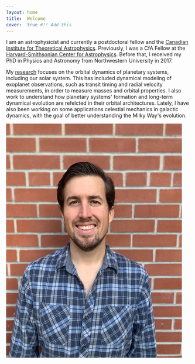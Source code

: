```yaml
---
layout: home
title:  Welcome
cover:  true #!! Add this
---
```


I am an astrophysicist and currently a postdoctoral fellow and the [Canadian Institute for Theoretical Astrophysics][cita]. Previously, I was a CfA Fellow at the [Harvard-Smithsonian Center for Astrophysics][cfa]. Before that, I received my PhD in Physics and Astronomy from Northwestern University in 2017.

My [research](research) focuses on the orbital dynamics of planetary systems, including our solar system. This has included dynamical modeling of exoplanet observations, such as transit timing and radial velocity measurements, in order to measure masses and orbital properties. I also work to understand how planetary systems' formation and long-term dynamical evolution are refelcted in their orbital architectures. Lately, I have also been working on some applications celestial mechanics in galactic dynamics, with the goal of better understanding the Milky Way's evolution.

![me]

[research]: /research/
[cita]: https://www.cita.utoronto.ca
[cfa]: https://www.cfa.harvard.edu
[me]: /assets/images/image0.jpeg
